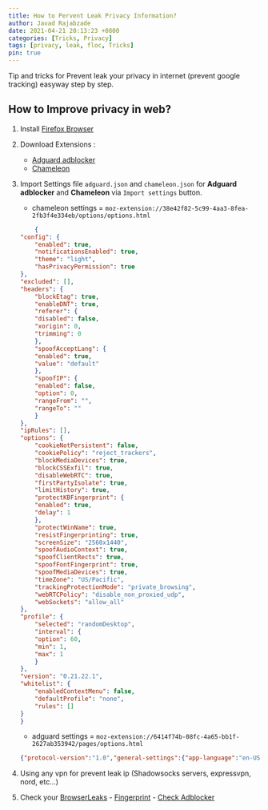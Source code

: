```yaml
---
title: How to Pervent Leak Privacy Information?
author: Javad Rajabzade
date: 2021-04-21 20:13:23 +0800
categories: [Tricks, Privacy]
tags: [privacy, leak, floc, Tricks]
pin: true
---
```


Tip and tricks for Prevent leak your privacy in internet (prevent google tracking) easyway step by step.

## How to Improve privacy in web?
1. Install [Firefox Browser](https://www.mozilla.org/en-US/firefox/all/)

2. Download Extensions :
    - [Adguard adblocker](https://addons.mozilla.org/en-US/firefox/addon/adguard-adblocker/)
    - [Chameleon](https://addons.mozilla.org/en-US/firefox/addon/chameleon-ext/)

3. Import Settings file `adguard.json` and `chameleon.json` for **Adguard adblocker** and **Chameleon** via `Import settings` button.

    - chameleon settings = `moz-extension://38e42f82-5c99-4aa3-8fea-2fb3f4e334eb/options/options.html`

    ```json
        {
    "config": {
        "enabled": true,
        "notificationsEnabled": true,
        "theme": "light",
        "hasPrivacyPermission": true
    },
    "excluded": [],
    "headers": {
        "blockEtag": true,
        "enableDNT": true,
        "referer": {
        "disabled": false,
        "xorigin": 0,
        "trimming": 0
        },
        "spoofAcceptLang": {
        "enabled": true,
        "value": "default"
        },
        "spoofIP": {
        "enabled": false,
        "option": 0,
        "rangeFrom": "",
        "rangeTo": ""
        }
    },
    "ipRules": [],
    "options": {
        "cookieNotPersistent": false,
        "cookiePolicy": "reject_trackers",
        "blockMediaDevices": true,
        "blockCSSExfil": true,
        "disableWebRTC": true,
        "firstPartyIsolate": true,
        "limitHistory": true,
        "protectKBFingerprint": {
        "enabled": true,
        "delay": 1
        },
        "protectWinName": true,
        "resistFingerprinting": true,
        "screenSize": "2560x1440",
        "spoofAudioContext": true,
        "spoofClientRects": true,
        "spoofFontFingerprint": true,
        "spoofMediaDevices": true,
        "timeZone": "US/Pacific",
        "trackingProtectionMode": "private_browsing",
        "webRTCPolicy": "disable_non_proxied_udp",
        "webSockets": "allow_all"
    },
    "profile": {
        "selected": "randomDesktop",
        "interval": {
        "option": 60,
        "min": 1,
        "max": 1
        }
    },
    "version": "0.21.22.1",
    "whitelist": {
        "enabledContextMenu": false,
        "defaultProfile": "none",
        "rules": []
    }
    }
    ```
    
    - adguard settings = `moz-extension://6414f74b-08fc-4a65-bb1f-2627ab353942/pages/options.html`

    ```json
    {"protocol-version":"1.0","general-settings":{"app-language":"en-US","allow-acceptable-ads":true,"show-blocked-ads-count":true,"autodetect-filters":true,"safebrowsing-enabled":true,"filters-update-period":21600000},"extension-specific-settings":{"use-optimized-filters":true,"collect-hits-count":false,"show-context-menu":false,"show-info-about-adguard":true,"show-app-updated-info":true},"filters":{"enabled-groups":[1,2,3,4,5,6,7,0],"enabled-filters":[208,10,13,14,16,1,224,2,3,4,6,7,8,9,102,103,104,105,106,107,108,109,110,111,112,113,114,115,118,119,120,121,122,123,201,202,203,206,210,212,213,214,216,217,218,220,221,222,223,226,227,228,230,231,232,233,234,235,236,237,238,243,244,245,246,247,11,101,207,215,242,15,204,225,229,5,239,240,241,219,249],"custom-filters":[],"user-filter":{"rules":"soft98.ir###a7d5x-header > a.a7d5x-link > img.a7d5x-image\nsoft98.ir###a7d5x-header > a.a7d5x-link > img.a7d5x-image\nsoft98.ir###a7d5x-s1pecial > div.a7d5x__inner > section.card:first-child\nsoft98.ir###sid2ebar > section.card:first-child\n##.a7d5x-image\n###a7d5x-s1pecial > div.a7d5x__inner\nmoeinsoft.com#@#.mc4wp-form","disabled-rules":""},"whitelist":{"inverted":false,"domains":[],"inverted-domains":[]}}}
    ```

4. Using any vpn for prevent leak ip (Shadowsocks servers, expressvpn, nord, etc...)

5. Check your [BrowserLeaks](https://browserleaks.com) - [Fingerprint](https://amiunique.org) - [Check Adblocker](https://adblock-tester.com)